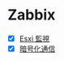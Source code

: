 # Zabbix
- [x] [Esxi 監視](https://github.com/thetaru/memorandum/tree/master/OS/Linux/RHEL7/Zabbix/monitor_esxi)
- [x] [暗号化通信](https://github.com/thetaru/memorandum/tree/master/OS/Linux/RHEL7/Zabbix/cert)
